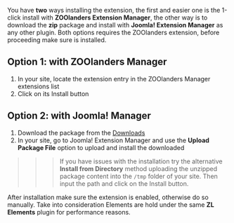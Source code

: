 You have **two** ways installing the extension, the first and easier one is the 1-click install with **ZOOlanders Extension Manager**, the other way is to download the **zip** package and install with **Joomla! Extension Manager** as any other plugin. Both options requires the ZOOlanders extension, before proceeding make sure is installed.

## Option 1: with ZOOlanders Manager

1. In your site, locate the extension entry in the ZOOlanders Manager extensions list
2. Click on its Install button

## Option 2: with Joomla! Manager

1. Download the package from the [Downloads](https://www.zoolanders.com/extensions/%1$s)
2. In your site, go to Joomla! Extension Manager and use the **Upload Package File** option to upload and install the downloaded

>>> If you have issues with the installation try the alternative **Install from Directory** method uploading the unzipped package content into the `/tmp` folder of your site. Then input the path and click on the Install button.

After installation make sure the extension is enabled, otherwise do so manually. Take into consideration Elements are hold under the same **ZL Elements** plugin for performance reasons.
